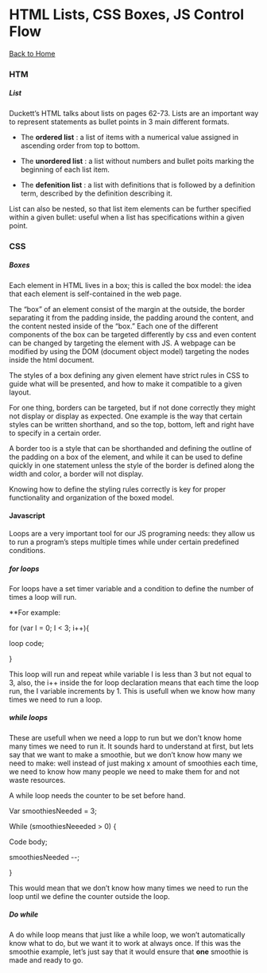 # HTML Lists, CSS Boxes, JS Control Flow

[Back to Home](https://rizo85.github.io/reading-notes/)


### HTM

##### List

Duckett’s HTML talks about lists on pages 62-73. Lists are an important way to represent statements as bullet points in 3 main different formats. 

- The **ordered list** : a list of items with a numerical value assigned in ascending order from top to bottom.

- The **unordered list** : a list without numbers and bullet poits marking the beginning of each list item.

- The **defenition list** : a list with definitions that is followed by a definition term, described by the definition  describing it.

List can also be nested, so that list item elements can be further specified within a given bullet: useful when a list has specifications within a given point.   

### CSS

##### Boxes

Each element in HTML lives in a box; this is called the box model: the idea that each element is self-contained in the web page.

The “box” of an element consist of the margin at the outside, the border separating it from the padding inside, the padding around the content, and the content nested inside of the “box.”
Each one of the different components of the box can be targeted differently by css and even content can be changed by targeting the element with JS. A webpage can be modified by using the DOM (document object model) targeting the nodes inside the html document.

The styles of a box defining any given element have strict rules in CSS to guide what will be presented, and how to make it compatible to a given layout.

For one thing, borders can be targeted, but if not done correctly they might not display or display as expected. One example is the way that certain styles can be written shorthand, and so the top, bottom, left and right have to specify in a certain order.

A border too is a style that can be shorthanded and defining the outline of the padding on a box of the element, and while it can be used to define quickly in one statement unless the style of the border is defined along the width and color, a border will not display.

Knowing how to define the styling rules correctly is key for proper functionality and organization of the boxed model.

#### Javascript

Loops are a very important tool for our JS programing needs: they allow us to run a program’s steps multiple times while under certain predefined conditions.

##### for loops

For loops have a set timer variable and a condition to define the number of times a loop will run. 

**For example:  

for (var I = 0; I < 3; i++){ 

loop code;

} 

This loop will run and repeat while variable I is less than 3 but not equal to 3, also, the i++ inside the for loop declaration means that each time the loop run, the I variable increments by 1. This is usefull when we know how many times we need to run a loop.

##### while loops

These are usefull when we need a lopp to run but we don’t know home many times we need to run it. It sounds hard to understand at first, but lets say that we want to make a smoothie, but we don’t know how many we need to make: well instead of just making x amount of smoothies each time, we need to know how many people we need to make them for and not waste resources.

A while loop needs the counter to be set before hand.

Var smoothiesNeeded = 3;

While (smoothiesNeeeded  > 0) {

Code body;

smoothiesNeeded --;

}

This would mean that we don’t know how many times we need to run the loop until we define the counter outside the loop.

##### Do while

A do while loop means that just like a while loop, we won’t automatically know what to do, but we want it to work at always once. If this was the smoothie example, let’s just say that it would ensure that **one** smoothie is made and ready to go.
